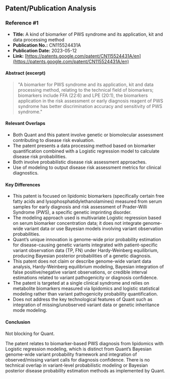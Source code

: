 ## Patent/Publication Analysis

### Reference #1

- **Title:** A kind of biomarker of PWS syndrome and its application, kit and data processing method  
- **Publication No.:** CN115524431A  
- **Publication Date:** 2023-05-12  
- **Link:** [https://patents.google.com/patent/CN115524431A/en](https://patents.google.com/patent/CN115524431A/en)  

#### Abstract (excerpt)

> "A biomarker for PWS syndrome and its application, kit and data processing method, relating to the technical field of biomarkers; biomarkers include FFA (22:6) and LPE (20:1), the biomarkers application in the risk assessment or early diagnosis reagent of PWS syndrome has better discrimination accuracy and sensitivity of PWS syndrome."

#### Relevant Overlaps

- Both Quant and this patent involve genetic or biomolecular assessment contributing to disease risk evaluation.
- The patent presents a data processing method based on biomarker quantification combined with a Logistic regression model to calculate disease risk probabilities.
- Both involve probabilistic disease risk assessment approaches.
- Use of modeling to output disease risk assessment metrics for clinical diagnostics.

#### Key Differences

- This patent is focused on lipidomic biomarkers (specifically certain free fatty acids and lysophosphatidylethanolamines) measured from serum samples for early diagnosis and risk assessment of Prader-Willi Syndrome (PWS), a specific genetic imprinting disorder.
- The modeling approach used is multivariate Logistic regression based on serum biomarker concentration data; it does not integrate genome-wide variant data or use Bayesian models involving variant observation probabilities.
- Quant’s unique innovation is genome-wide prior probability estimation for disease-causing genetic variants integrated with patient-specific variant observation data (TP, FN) under Hardy-Weinberg equilibrium, producing Bayesian posterior probabilities of a genetic diagnosis.
- This patent does not claim or describe genome-wide variant data analysis, Hardy-Weinberg equilibrium modeling, Bayesian integration of false positive/negative variant observations, or credible interval estimations related to variant pathogenicity or diagnosis confidence.
- The patent is targeted at a single clinical syndrome and relies on metabolite biomarkers measured via lipidomics and logistic statistical modeling rather than variant pathogenicity probability quantification.
- Does not address the key technological features of Quant such as integration of missing/unobserved variant data or genetic inheritance mode modeling.

#### Conclusion

Not blocking for Quant.

The patent relates to biomarker-based PWS diagnosis from lipidomics with Logistic regression modeling, which is distinct from Quant’s Bayesian genome-wide variant probability framework and integration of observed/missing variant calls for diagnosis confidence. There is no technical overlap in variant-level probabilistic modeling or Bayesian posterior disease probability estimation methods as implemented by Quant.
